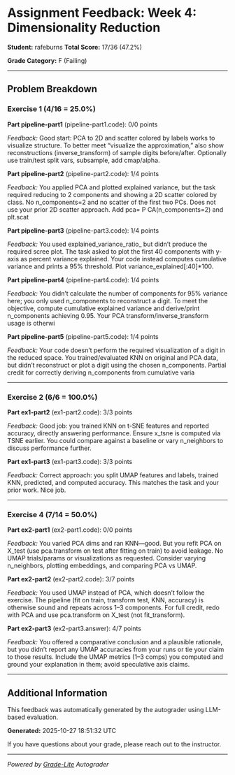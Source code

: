 # Assignment Feedback: Week 4: Dimensionality Reduction

**Student:** rafeburns
**Total Score:** 17/36 (47.2%)

**Grade Category:** F (Failing)

---

## Problem Breakdown

### Exercise 1 (4/16 = 25.0%)

**Part pipeline-part1** (pipeline-part1.code): 0/0 points

_Feedback:_ Good start: PCA to 2D and scatter colored by labels works to visualize structure. To better meet “visualize the approximation,” also show reconstructions (inverse_transform) of sample digits before/after. Optionally use train/test split vars, subsample, add cmap/alpha.

**Part pipeline-part2** (pipeline-part2.code): 1/4 points

_Feedback:_ You applied PCA and plotted explained variance, but the task required reducing to 2 components and showing a 2D scatter colored by class. No n_components=2 and no scatter of the first two PCs. Does not use your prior 2D scatter approach. Add pca= P CA(n_components=2) and plt.scat

**Part pipeline-part3** (pipeline-part3.code): 1/4 points

_Feedback:_ You used explained_variance_ratio_ but didn’t produce the required scree plot. The task asked to plot the first 40 components with y-axis as percent variance explained. Your code instead computes cumulative variance and prints a 95% threshold. Plot variance_explained[:40]*100.

**Part pipeline-part4** (pipeline-part4.code): 1/4 points

_Feedback:_ You didn’t calculate the number of components for 95% variance here; you only used n_components to reconstruct a digit. To meet the objective, compute cumulative explained variance and derive/print n_components achieving 0.95. Your PCA transform/inverse_transform usage is otherwi

**Part pipeline-part5** (pipeline-part5.code): 1/4 points

_Feedback:_ Your code doesn’t perform the required visualization of a digit in the reduced space. You trained/evaluated KNN on original and PCA data, but didn’t reconstruct or plot a digit using the chosen n_components. Partial credit for correctly deriving n_components from cumulative varia

---

### Exercise 2 (6/6 = 100.0%)

**Part ex1-part2** (ex1-part2.code): 3/3 points

_Feedback:_ Good job: you trained KNN on t-SNE features and reported accuracy, directly answering performance. Ensure x_tsne is computed via TSNE earlier. You could compare against a baseline or vary n_neighbors to discuss performance further.

**Part ex1-part3** (ex1-part3.code): 3/3 points

_Feedback:_ Correct approach: you split UMAP features and labels, trained KNN, predicted, and computed accuracy. This matches the task and your prior work. Nice job.

---

### Exercise 4 (7/14 = 50.0%)

**Part ex2-part1** (ex2-part1.code): 0/0 points

_Feedback:_ You varied PCA dims and ran KNN—good. But you refit PCA on X_test (use pca.transform on test after fitting on train) to avoid leakage. No UMAP trials/params or visualizations as requested. Consider varying n_neighbors, plotting embeddings, and comparing PCA vs UMAP.

**Part ex2-part2** (ex2-part2.code): 3/7 points

_Feedback:_ You used UMAP instead of PCA, which doesn’t follow the exercise. The pipeline (fit on train, transform test, KNN, accuracy) is otherwise sound and repeats across 1–3 components. For full credit, redo with PCA and use pca.transform on X_test (not fit_transform).

**Part ex2-part3** (ex2-part3.answer): 4/7 points

_Feedback:_ You offered a comparative conclusion and a plausible rationale, but you didn’t report any UMAP accuracies from your runs or tie your claim to those results. Include the UMAP metrics (1–3 comps) you computed and ground your explanation in them; avoid speculative axis claims.

---

## Additional Information

This feedback was automatically generated by the autograder using LLM-based evaluation.

**Generated:** 2025-10-27 18:51:32 UTC

If you have questions about your grade, please reach out to the instructor.

---

*Powered by [Grade-Lite](https://github.com/your-repo/grade-lite) Autograder*